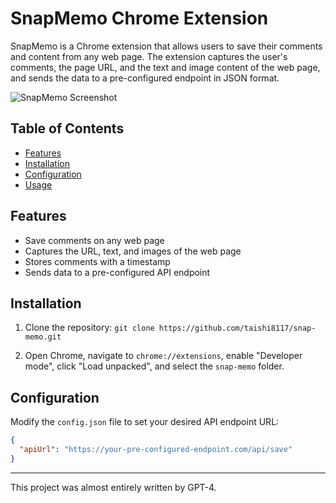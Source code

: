 # SnapMemo Chrome Extension

SnapMemo is a Chrome extension that allows users to save their comments and content from any web page. The extension captures the user's comments, the page URL, and the text and image content of the web page, and sends the data to a pre-configured endpoint in JSON format.

![SnapMemo Screenshot](./screenshot.png)

## Table of Contents

- [Features](#features)
- [Installation](#installation)
- [Configuration](#configuration)
- [Usage](#usage)

## Features

- Save comments on any web page
- Captures the URL, text, and images of the web page
- Stores comments with a timestamp
- Sends data to a pre-configured API endpoint

## Installation

1. Clone the repository: `git clone https://github.com/taishi8117/snap-memo.git`

2. Open Chrome, navigate to `chrome://extensions`, enable "Developer mode", click "Load unpacked", and select the `snap-memo` folder.

## Configuration

Modify the `config.json` file to set your desired API endpoint URL:

```json
{
  "apiUrl": "https://your-pre-configured-endpoint.com/api/save"
}
```

---

This project was almost entirely written by GPT-4.
